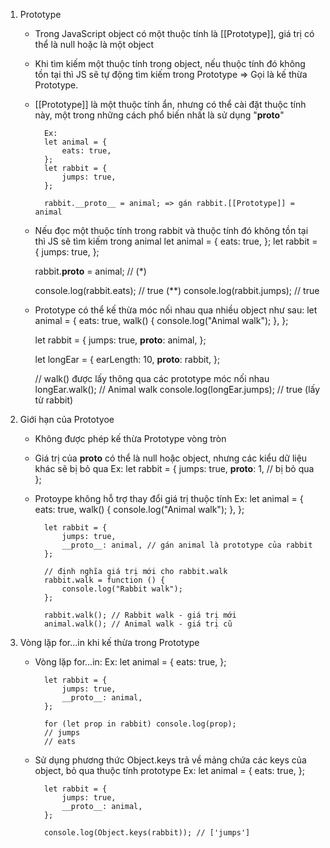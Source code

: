 1. Prototype
    + Trong JavaScript object có một thuộc tính là [[Prototype]], giá trị có thể là null hoặc là một object 
    + Khi tìm kiếm một thuộc tính trong object, nếu thuộc tính đó không tồn tại thì JS sẽ tự động tìm kiếm trong Prototype
        => Gọi là kế thừa Prototype.
    + [[Prototype]] là một thuộc tính ẩn, nhưng có thể cài đặt thuộc tính này, một trong những cách phổ biến nhất là sử dụng 
        "__proto__"

            Ex: 
            let animal = {
                eats: true,
            };
            let rabbit = {
                jumps: true,
            };

            rabbit.__proto__ = animal; => gán rabbit.[[Prototype]] = animal

    + Nếu đọc một thuộc tính trong rabbit và thuộc tính đó không tồn tại thì JS sẽ tìm kiếm trong animal
        let animal = {
            eats: true,
        };
        let rabbit = {
            jumps: true,
        };

        rabbit.__proto__ = animal; // (*)

        console.log(rabbit.eats); // true (**)
        console.log(rabbit.jumps); // true 

    + Prototype có thể kế thừa móc nối nhau qua nhiều object như sau: 
        let animal = {
            eats: true,
            walk() {
                console.log("Animal walk");
            },
        };

        let rabbit = {
            jumps: true,
            __proto__: animal,
        };

        let longEar = {
            earLength: 10,
            __proto__: rabbit,
        };

        // walk() được lấy thông qua các prototype móc nối nhau
        longEar.walk(); // Animal walk
        console.log(longEar.jumps); // true (lấy từ rabbit)

2. Giới hạn của Prototyoe
    + Không được phép kế thừa Prototype vòng tròn
    + Giá trị của __proto__ có thể là null hoặc object, nhưng các kiểu dữ liệu khác sẽ bị bỏ qua 
        Ex:
            let rabbit = {
                jumps: true,
                __proto__: 1, // bị bỏ qua
            };
    + Protoype không hỗ trợ thay đổi giá trị thuộc tính
        Ex:
            let animal = {
                eats: true,
                walk() {
                    console.log("Animal walk");
                },
            };

            let rabbit = {
                jumps: true,
                __proto__: animal, // gán animal là prototype của rabbit
            };

            // định nghĩa giá trị mới cho rabbit.walk
            rabbit.walk = function () {
                console.log("Rabbit walk");
            };

            rabbit.walk(); // Rabbit walk - giá trị mới
            animal.walk(); // Animal walk - giá trị cũ

3. Vòng lặp for...in khi kế thừa trong Prototype
    + Vòng lặp for...in:
        Ex: 
            let animal = {
                eats: true,
            };

            let rabbit = {
                jumps: true,
                __proto__: animal,
            };

            for (let prop in rabbit) console.log(prop);
            // jumps
            // eats

    + Sử dụng phương thức Object.keys trả về mảng chứa các keys của object, bỏ qua thuộc tính prototype
        Ex: 
            let animal = {
                eats: true,
            };

            let rabbit = {
                jumps: true,
                __proto__: animal,
            };

            console.log(Object.keys(rabbit)); // ['jumps'] 
